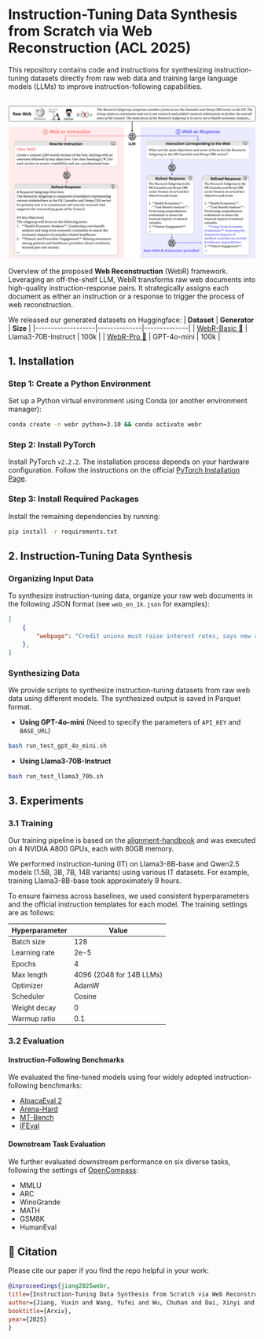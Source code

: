 # Instruction-Tuning Data Synthesis from Scratch via Web Reconstruction (ACL 2025)

This repository contains code and instructions for synthesizing instruction-tuning datasets directly from raw web data and training large language models (LLMs) to improve instruction-following capabilities.

<p align="center">
    <br>
    <img src="figures/framework.png" width="600"/>
    <br>
</p>

Overview of the proposed **Web Reconstruction** (WebR) framework.
Leveraging an off-the-shelf LLM, WebR transforms raw web documents into high-quality instruction-response pairs.
It strategically assigns each document as either an instruction or a response to trigger the process of web reconstruction.

We released our generated datasets on Huggingface:
| **Dataset**    | **Generator** | **Size** |
|-------------------|--------------|--------------|
| [WebR-Basic 🤗](https://huggingface.co/datasets/YuxinJiang/WebR-Basic-100k) | Llama3-70B-Instruct | 100k |
| [WebR-Pro 🤗](https://huggingface.co/datasets/YuxinJiang/WebR-Pro-100k) | GPT-4o-mini | 100k |

## 1. Installation

### Step 1: Create a Python Environment
Set up a Python virtual environment using Conda (or another environment manager):
```bash
conda create -n webr python=3.10 && conda activate webr
```

### Step 2: Install PyTorch
Install PyTorch `v2.2.2`. The installation process depends on your hardware configuration. Follow the instructions on the official [PyTorch Installation Page](https://pytorch.org/get-started/locally/).

### Step 3: Install Required Packages
Install the remaining dependencies by running:
```bash
pip install -r requirements.txt
```

## 2. Instruction-Tuning Data Synthesis

### Organizing Input Data
To synthesize instruction-tuning data, organize your raw web documents in the following JSON format (see `web_en_1k.json` for examples):
```json
[
    {
        "webpage": "Credit unions must raise interest rates, says new report\nThe sector..."
    },
]
```

### Synthesizing Data
We provide scripts to synthesize instruction-tuning datasets from raw web data using different models. The synthesized output is saved in Parquet format.

- **Using GPT-4o-mini** (Need to specify the parameters of `API_KEY` and `BASE_URL`)
```bash
bash run_test_gpt_4o_mini.sh
```

- **Using Llama3-70B-Instruct**
```bash
bash run_test_llama3_70b.sh
```


## 3. Experiments

### 3.1 Training
Our training pipeline is based on the [alignment-handbook](https://github.com/huggingface/alignment-handbook) and was executed on 4 NVIDIA A800 GPUs, each with 80GB memory.

We performed instruction-tuning (IT) on Llama3-8B-base and Qwen2.5 models (1.5B, 3B, 7B, 14B variants) using various IT datasets. For example, training Llama3-8B-base took approximately 9 hours.

To ensure fairness across baselines, we used consistent hyperparameters and the official instruction templates for each model. The training settings are as follows:

| **Hyperparameter**    | **Value**                      |
|-------------------|----------------------------|
| Batch size        | 128                        |
| Learning rate     | 2e-5                       |
| Epochs            | 4                          |
| Max length        | 4096 (2048 for 14B LLMs)   |
| Optimizer         | AdamW                      |
| Scheduler         | Cosine                     |
| Weight decay      | 0                          |
| Warmup ratio      | 0.1                        |


### 3.2 Evaluation

#### Instruction-Following Benchmarks
We evaluated the fine-tuned models using four widely adopted instruction-following benchmarks:
- [AlpacaEval 2](https://github.com/tatsu-lab/alpaca_eval)
- [Arena-Hard](https://github.com/lmarena/arena-hard-auto)
- [MT-Bench](https://github.com/lm-sys/FastChat/tree/main/fastchat/llm_judge)
- [IFEval](https://github.com/google-research/google-research/tree/master/instruction_following_eval)

#### Downstream Task Evaluation
We further evaluated downstream performance on six diverse tasks, following the settings of [OpenCompass](https://opencompass.org.cn/):
- MMLU
- ARC
- WinoGrande
- MATH
- GSM8K
- HumanEval

## 📝 Citation
Please cite our paper if you find the repo helpful in your work:

```bibtex
@inproceedings{jiang2025webr,
title={Instruction-Tuning Data Synthesis from Scratch via Web Reconstruction},
author={Jiang, Yuxin and Wang, Yufei and Wu, Chuhan and Dai, Xinyi and Xu, Yan and Gan, Weinan and Wang, Yasheng and Jiang, Xin and Shang, Lifeng and Tang, Ruiming and Wang, Wei},
booktitle={Arxiv},
year={2025}
}
```
